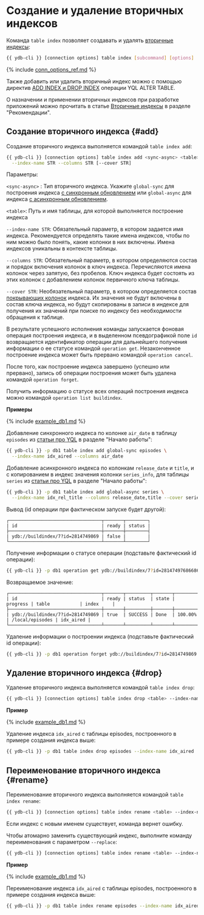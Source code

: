 # Создание и удаление вторичных индексов

Команда `table index` позволяет создавать и удалять [вторичные индексы](../../../../concepts/secondary_indexes.md):

```bash
{{ ydb-cli }} [connection options] table index [subcommand] [options]
```

{% include [conn_options_ref.md](conn_options_ref.md) %}

Также добавить или удалить вторичный индекс можно с помощью директив [ADD INDEX и DROP INDEX](../../../../yql/reference/syntax/alter_table.md#secondary-index) операции YQL ALTER TABLE.

О назначении и применении вторичных индексов при разработке приложений можно прочитать в статье [Вторичные индексы](../../../../best_practices/secondary_indexes.md) в разделе "Рекомендации".

## Создание вторичного индекса {#add}

Создание вторичного индекса выполняется командой `table index add`:

```bash
{{ ydb-cli }} [connection options] table index add <sync-async> <table> \
  --index-name STR --columns STR [--cover STR]
```

Параметры:

`<sync-async>` : Тип вторичного индекса. Укажите `global-sync` для построения индекса [с синхронным обновлением](../../../../concepts/secondary_indexes.md#sync) или `global-async` для индекса [с асинхронным обновлением](../../../../concepts/secondary_indexes.md#async).

`<table>`: Путь и имя таблицы, для которой выполняется построение индекса

`--index-name STR`: Обязательный параметр, в котором задается имя индекса. Рекомендуется определять такие имена индексов, чтобы по ним можно было понять, какие колонки в них включены. Имена индексов уникальны в контексте таблицы.

`--columns STR`: Обязательный параметр, в котором определяются состав и порядок включения колонок в ключ индекса. Перечисляются имена колонок через запятую, без пробелов. Ключ индекса будет состоять из этих колонок с добавлением колонок первичного ключа таблицы.

`--cover STR`: Необязательный параметр, в котором определяется состав [покрывающих колонок](../../../../concepts/secondary_indexes.md#cover) индекса. Их значения не будут включены в состав ключа индекса, но будут скопированы в записи в индексе для получения их значений при поиске по индексу без необходимости обращения к таблице.

В результате успешного исполнения команды запускается фоновая операция построения индекса, и в выделенном псевдографикой поле `id` возвращается идентификатор операции для дальнейшего получения информации о ее статусе командой `operation get`. Незаконченное построение индекса может быть прервано командой `operation cancel`.

После того, как построение индекса завершено (успешно или прервано), запись об операции построения может быть удалена командой `operation forget`.

Получить информацию о статусе всех операций построения индекса можно командой `operation list buildindex`.

**Примеры**

{% include [example_db1.md](../../_includes/example_db1.md) %}

Добавление синхронного индекса по колонке `air_date` в таблицу `episodes` из [статьи про YQL](../../../../getting_started/yql.md) в разделе "Начало работы":

```bash
{{ ydb-cli }} -p db1 table index add global-sync episodes \
  --index-name idx_aired --columns air_date
```

Добавление асинхронного индекса по колонкам `release_date` и `title`, и с копированием в индекс значения колонки `series_info`, для таблицы `series` из [статьи про YQL](../../../../getting_started/yql.md) в разделе "Начало работы":

```bash
{{ ydb-cli }} -p db1 table index add global-async series \
  --index-name idx_rel_title --columns release_date,title --cover series_info
```

Вывод (id операции при фактическом запуске будет другой):

``` text
┌──────────────────────────────────┬───────┬────────┐
| id                               | ready | status |
├──────────────────────────────────┼───────┼────────┤
| ydb://buildindex/7?id=2814749869 | false |        |
└──────────────────────────────────┴───────┴────────┘
```

Получение информации о статусе операции (подставьте фактический id операции):

```bash
{{ ydb-cli }} -p db1 operation get ydb://buildindex/7?id=281474976866869
```

Возвращаемое значение:

``` text
┌──────────────────────────────────┬───────┬─────────┬───────┬──────────┬─────────────────┬───────────┐
| id                               | ready | status  | state | progress | table           | index     |
├──────────────────────────────────┼───────┼─────────┼───────┼──────────┼─────────────────┼───────────┤
| ydb://buildindex/7?id=2814749869 | true  | SUCCESS | Done  | 100.00%  | /local/episodes | idx_aired |
└──────────────────────────────────┴───────┴─────────┴───────┴──────────┴─────────────────┴───────────┘
```

Удаление информации о построении индекса (подставьте фактический id операции):
```bash
{{ ydb-cli }} -p db1 operation forget ydb://buildindex/7?id=2814749869
```

## Удаление вторичного индекса {#drop}

Удаление вторичного индекса выполняется командой `table index drop`:

```bash
{{ ydb-cli }} [connection options] table index drop <table> --index-name STR
```

**Пример**

{% include [example_db1.md](../../_includes/example_db1.md) %}

Удаление индекса `idx_aired` с таблицы episodes, построенного в примере создания индекса выше:

```bash
{{ ydb-cli }} -p db1 table index drop episodes --index-name idx_aired
```

## Переименование вторичного индекса {#rename}

Переименование вторичного индекса выполняется командой `table index rename`:

```bash
{{ ydb-cli }} [connection options] table index rename <table> --index-name STR --to STR
```

Если индекс с новым именем существует, команда вернет ошибку.

Чтобы атомарно заменить существующий индекс, выполните команду переименования с параметром `--replace`:

```bash
{{ ydb-cli }} [connection options] table index rename <table> --index-name STR --to STR --replace
```

**Пример**

{% include [example_db1.md](../../_includes/example_db1.md) %}

Переименование индекса `idx_aired` с таблицы episodes, построенного в примере создания индекса выше:

```bash
{{ ydb-cli }} -p db1 table index rename episodes --index-name idx_aired --to idx_aired_renamed
```
